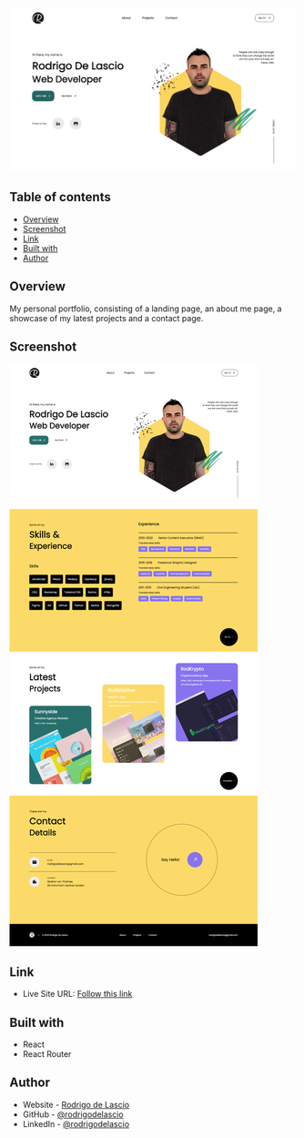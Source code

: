 ![](./src/assets/images/folioLanding.png)

## Table of contents

- [Overview](#overview)
- [Screenshot](#screenshot)
- [Link](#links)
- [Built with](#built-with)
- [Author](#author)

## Overview

My personal portfolio, consisting of a landing page, an about me page, a showcase of my latest projects and a contact page.

## Screenshot

![](./src/assets/images/folioFullPage.png)

## Link

- Live Site URL: [Follow this link](https://rodrigodelascio.co.uk/)

## Built with

- React
- React Router

## Author

- Website - [Rodrigo de Lascio](https://rodrigodelascio.co.uk/)
- GitHub - [@rodrigodelascio](https://github.com/rodrigodelascio)
- LinkedIn - [@rodrigodelascio](https://www.linkedin.com/in/rodrigo-de-lascio/)
